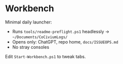 # Workbench

Minimal daily launcher:
- Runs `tools/readme-preflight.ps1` headlessly → `~/Documents/CoCiviumLogs/`
- Opens only: ChatGPT, repo home, `docs/ISSUEOPS.md`
- No stray consoles

Edit `Start-Workbench.ps1` to tweak tabs.


